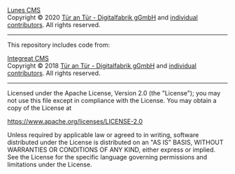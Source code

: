 [Lunes CMS](https://github.com/digitalfabrik/lunes-cms)  
Copyright © 2020 [Tür an Tür - Digitalfabrik gGmbH](https://github.com/digitalfabrik) and [individual contributors](https://github.com/digitalfabrik/lunes-cms/graphs/contributors).
All rights reserved.

_________________

This repository includes code from:

[Integreat CMS](https://github.com/digitalfabrik/integreat-cms)  
Copyright © 2018 [Tür an Tür - Digitalfabrik gGmbH](https://github.com/digitalfabrik) and [individual contributors](https://github.com/digitalfabrik/integreat-cms/graphs/contributors).
All rights reserved.

_________________

Licensed under the Apache License, Version 2.0 (the "License");
you may not use this file except in compliance with the License.
You may obtain a copy of the License at

https://www.apache.org/licenses/LICENSE-2.0

Unless required by applicable law or agreed to in writing, software
distributed under the License is distributed on an "AS IS" BASIS,
WITHOUT WARRANTIES OR CONDITIONS OF ANY KIND, either express or implied.
See the License for the specific language governing permissions and
limitations under the License.
